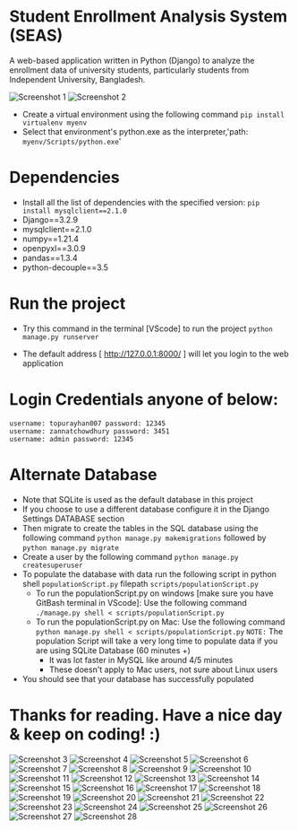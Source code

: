 # Student Enrollment Analysis System (SEAS)

A web-based application written in Python (Django) to analyze the enrollment data of university students, particularly students from Independent University, Bangladesh.

![Screenshot 1](Implementation_Screenshots/home.png)
![Screenshot 2](Implementation_Screenshots/home-dark.png)

- Create a virtual environment using the following command `pip install virtualenv myenv`
- Select that environment's python.exe as the interpreter,'path: `myenv/Scripts/python.exe`'

# Dependencies

- Install all the list of dependencies with the specified version: `pip install mysqlclient==2.1.0`
- Django==3.2.9
- mysqlclient==2.1.0
- numpy==1.21.4
- openpyxl==3.0.9
- pandas==1.3.4
- python-decouple==3.5

# Run the project

- Try this command in the terminal [VScode] to run the project `python manage.py runserver`

- The default address [ http://127.0.0.1:8000/ ] will let you login to the web application

# Login Credentials anyone of below:

    username: topurayhan007 password: 12345
    username: zannatchowdhury password: 3451
    username: admin password: 12345

# Alternate Database

- Note that SQLite is used as the default database in this project
- If you choose to use a different database configure it in the Django Settings DATABASE section
- Then migrate to create the tables in the SQL database using the following command `python manage.py makemigrations` followed by `python manage.py migrate`
- Create a user by the following command `python manage.py createsuperuser`
- To populate the database with data run the following script in python shell `populationScript.py` filepath `scripts/populationScript.py`
  - To run the populationScript.py on windows [make sure you have GitBash terminal in VScode]:
    Use the following command `./manage.py shell < scripts/populationScript.py`
  - To run the populationScript.py on Mac:
    Use the following command `python manage.py shell < scripts/populationScript.py`
    `NOTE:` The population Script will take a very long time to populate data if you are using SQLite Database (60 minutes +)
    - It was lot faster in MySQL like around 4/5 minutes
    - These doesn't apply to Mac users, not sure about Linux users
- You should see that your database has successfully populated


# Thanks for reading. Have a nice day & keep on coding! :)

![Screenshot 3](Implementation_Screenshots/1.png)
![Screenshot 4](Implementation_Screenshots/2.png)
![Screenshot 5](Implementation_Screenshots/3.png)
![Screenshot 6](Implementation_Screenshots/4.png)
![Screenshot 7](Implementation_Screenshots/5.png)
![Screenshot 8](Implementation_Screenshots/6.png)
![Screenshot 9](Implementation_Screenshots/7.png)
![Screenshot 10](Implementation_Screenshots/8.png)
![Screenshot 11](Implementation_Screenshots/9.png)
![Screenshot 12](Implementation_Screenshots/10.png)
![Screenshot 13](Implementation_Screenshots/11.png)
![Screenshot 14](Implementation_Screenshots/12.png)
![Screenshot 15](Implementation_Screenshots/13.png)
![Screenshot 16](Implementation_Screenshots/14.png)
![Screenshot 17](Implementation_Screenshots/15.png)
![Screenshot 18](Implementation_Screenshots/16.png)
![Screenshot 19](Implementation_Screenshots/17.png)
![Screenshot 20](Implementation_Screenshots/18.png)
![Screenshot 21](Implementation_Screenshots/19.png)
![Screenshot 22](Implementation_Screenshots/20.png)
![Screenshot 23](Implementation_Screenshots/21.png)
![Screenshot 24](Implementation_Screenshots/22.png)
![Screenshot 25](Implementation_Screenshots/23.png)
![Screenshot 26](Implementation_Screenshots/24.png)
![Screenshot 27](Implementation_Screenshots/25.png)
![Screenshot 28](Implementation_Screenshots/26.png)
